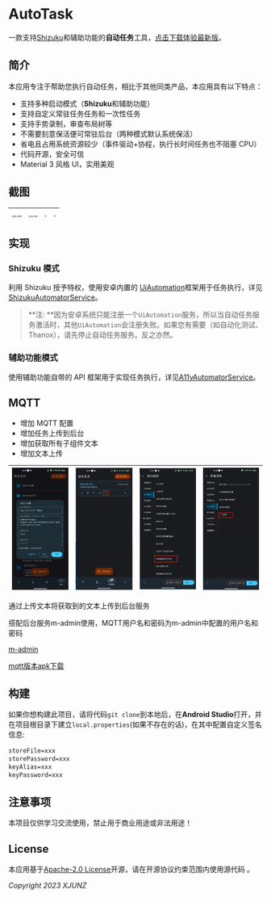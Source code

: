 # AutoTask

一款支持[Shizuku](https://github.com/RikkaApps/Shizuku)和辅助功能的**自动任务**工具，[点击下载体验最新版](https://fir.xcxwo.com/tasker)。

## 简介

本应用专注于帮助您执行自动任务，相比于其他同类产品，本应用具有以下特点：

- 支持多种启动模式（**Shizuku**和辅助功能）
- 支持自定义常驻任务任务和一次性任务
- 支持手势录制，审查布局树等
- 不需要刻意保活便可常驻后台（两种模式默认系统保活）
- 省电且占用系统资源较少（事件驱动+协程，执行长时间任务也不阻塞 CPU）
- 代码开源，安全可信
- Material 3 风格 UI，实用美观

## 截图

| <img src="/app/screenshots/Screenshot_light_1.png" alt="pic_main" style="zoom:25%;" /> | <img src="/app/screenshots/Screenshot_light_2.png" alt="pic_test" style="zoom:25%;" /> | <img src="/app/screenshots/Screenshot_night_1.png" style="zoom:25%;" /> | <img src="/app/screenshots/Screenshot_night_2.png" style="zoom:25%;" /> |
| -------------------------------------------------------------------------------------- | -------------------------------------------------------------------------------------- | ----------------------------------------------------------------------- | ----------------------------------------------------------------------- |

## 实现

### Shizuku 模式

利用 Shizuku 授予特权，使用安卓内置的 [UiAutomation](https://cs.android.com/android/platform/superproject/+/master:frameworks/base/core/java/android/app/UiAutomation.java)框架用于任务执行，详见 [ShizukuAutomatorService](https://github.com/xjunz/AutoTask/blob/master/app/src/main/java/top/xjunz/tasker/service/ShizukuAutomatorService.kt)。

> **注: **因为安卓系统只能注册一个`UiAutomation`服务，所以当自动任务服务激活时，其他`UiAutomation`会注册失败。如果您有需要（如自动化测试、Thanox），请先停止自动任务服务。反之亦然。

### 辅助功能模式

使用辅助功能自带的 API 框架用于实现任务执行，详见[A11yAutomatorService](https://github.com/xjunz/AutoTask/blob/master/app/src/main/java/top/xjunz/tasker/service/A11yAutomatorService.kt)。

## MQTT

- 增加 MQTT 配置
- 增加任务上传到后台
- 增加获取所有子组件文本
- 增加文本上传

| ![](https://github.com/maju-blogs/pulbic-static-file/blob/master/auto-task/mqtt-config.png) | ![](https://github.com/maju-blogs/pulbic-static-file/blob/master/auto-task/upload.png) | ![](https://github.com/maju-blogs/pulbic-static-file/blob/master/auto-task/get-child-text.png) | ![](https://github.com/maju-blogs/pulbic-static-file/blob/master/auto-task/upload-text.png) |
| :----------------------------------------------------------- | ------------------------------------------------------------ | ------------------------------------------------------------ | ------------------------------------------------------------ |

通过上传文本将获取到的文本上传到后台服务

搭配后台服务m-admin使用，MQTT用户名和密码为m-admin中配置的用户名和密码

[m-admin](https://github.com/maju-blogs/m-admin)

[mqtt版本apk下载](https://github.com/maju-blogs/AutoTask/releases/download/v1.0.0/auto-task-mqtt.apk)



## 构建

如果你想构建此项目，请将代码`git clone`到本地后，在**Android Studio**打开，并在项目根目录下建立`local.properties`(如果不存在的话)，在其中配置自定义签名信息:

```properties
storeFile=xxx
storePassword=xxx
keyAlias=xxx
keyPassword=xxx
```

## 注意事项

本项目仅供学习交流使用，禁止用于商业用途或非法用途！

## License

本应用基于[Apache-2.0 License](https://github.com/xjunz/AutoSkip/blob/master/LICENSE)开源，请在开源协议约束范围内使用源代码 。

_Copyright 2023 XJUNZ_
